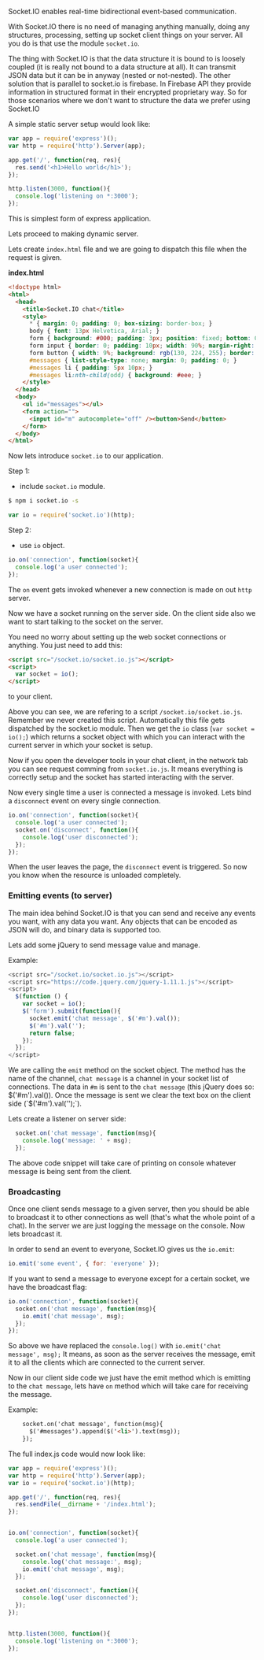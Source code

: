 Socket.IO enables real-time bidirectional event-based communication.

With Socket.IO there is no need of managing anything manually, doing any structures, processing, setting up socket client things on your server. All you do is that use the module `socket.io`.

The thing with Socket.IO is that the data structure it is bound to is loosely coupled (it is really not bound to a data structure at all). It can transmit JSON data but it can be in anyway (nested or not-nested). The other solution that is parallel to socket.io is firebase. In Firebase API they provide information in structured format in their encrypted proprietary way. So for those scenarios where we don't want to structure the data we prefer using Socket.IO

A simple static server setup would look like:

```js
var app = require('express')();
var http = require('http').Server(app);

app.get('/', function(req, res){
  res.send('<h1>Hello world</h1>');
});

http.listen(3000, function(){
  console.log('listening on *:3000');
});
```

This is simplest form of express application.

Lets proceed to making dynamic server.

Lets create `index.html` file and we are going to dispatch this file when the request is given.

**index.html**

```html
<!doctype html>
<html>
  <head>
    <title>Socket.IO chat</title>
    <style>
      * { margin: 0; padding: 0; box-sizing: border-box; }
      body { font: 13px Helvetica, Arial; }
      form { background: #000; padding: 3px; position: fixed; bottom: 0; width: 100%; }
      form input { border: 0; padding: 10px; width: 90%; margin-right: .5%; }
      form button { width: 9%; background: rgb(130, 224, 255); border: none; padding: 10px; }
      #messages { list-style-type: none; margin: 0; padding: 0; }
      #messages li { padding: 5px 10px; }
      #messages li:nth-child(odd) { background: #eee; }
    </style>
  </head>
  <body>
    <ul id="messages"></ul>
    <form action="">
      <input id="m" autocomplete="off" /><button>Send</button>
    </form>
  </body>
</html>
```

Now lets introduce `socket.io` to our application.

Step 1:

- include `socket.io` module.

```sh
$ npm i socket.io -s
```

```js
var io = require('socket.io')(http);
```

Step 2:

- use `io` object.

```js
io.on('connection', function(socket){
  console.log('a user connected');
});
```

The `on` event gets invoked whenever a new connection is made on out `http` server.

Now we have a socket running on the server side. On the client side also we want to start talking to the socket on the server.

You need no worry about setting up the web socket connections or anything. You just need to add this:

```html
<script src="/socket.io/socket.io.js"></script>
<script>
  var socket = io();
</script>
```
to your client.

Above you can see, we are refering to a script `/socket.io/socket.io.js`. Remember we never created this script. Automatically this file gets dispatched by the socket.io module. Then we get the `io` class (`var socket = io();`) which returns a socket object with which you can interact with the current server in which your socket is setup.


Now if you open the developer tools in your chat client, in the network tab you can see request comming from `socket.io.js`. It means everything is correctly setup and the socket has started interacting with the server.


Now every single time a user is connected a message is invoked. Lets bind a `disconnect` event on every single connection.

```js
io.on('connection', function(socket){
  console.log('a user connected');
  socket.on('disconnect', function(){
    console.log('user disconnected');
  });
});
```
When the user leaves the page, the `disconnect` event is triggered. So now you know when the resource is unloaded completely.

### Emitting events (to server)

The main idea behind Socket.IO is that you can send and receive any events you want, with any data you want. Any objects that can be encoded as JSON will do, and binary data is supported too.

Lets add some jQuery to send message value and manage.

Example:

```js
<script src="/socket.io/socket.io.js"></script>
<script src="https://code.jquery.com/jquery-1.11.1.js"></script>
<script>
  $(function () {
    var socket = io();
    $('form').submit(function(){
      socket.emit('chat message', $('#m').val());
      $('#m').val('');
      return false;
    });
  });
</script>
```

We are calling the `emit` method on the socket object. The method has the name of the channel, `chat message` is a channel in your socket list of connections. The data in `#m` is sent to the `chat message` (this jQuery does so: $('#m').val()). Once the message is sent we clear the text box on the client side (`$('#m').val('');`).

Lets create a listener on server side:

```js
  socket.on('chat message', function(msg){
    console.log('message: ' + msg);
  });
```
The above code snippet will take care of printing on console whatever message is being sent from the client.

### Broadcasting

Once one client sends message to a given server, then you should be able to broadcast it to other connections as well (that's what the whole point of a chat). In the server we are just logging the message on the console. Now lets broadcast it.

In order to send an event to everyone, Socket.IO gives us the `io.emit`:

```js
io.emit('some event', { for: 'everyone' });
```

If you want to send a message to everyone except for a certain socket, we have the broadcast flag:

```js
io.on('connection', function(socket){
  socket.on('chat message', function(msg){
    io.emit('chat message', msg);
  });
});
```

So above we have replaced the `console.log()` with `io.emit('chat message', msg);` It means, as soon as the server receives the message, emit it to all the clients which are connected to the current server.

Now in our client side code we just have the emit method which is emitting to the `chat message`, lets have `on` method which will take care for receiving the message.

Example:

```html
    socket.on('chat message', function(msg){
      $('#messages').append($('<li>').text(msg));
    });
```

The full index.js code would now look like:

```js
var app = require('express')();
var http = require('http').Server(app);
var io = require('socket.io')(http);

app.get('/', function(req, res){
  res.sendFile(__dirname + '/index.html');
});


io.on('connection', function(socket){
  console.log('a user connected');

  socket.on('chat message', function(msg){
    console.log('chat message:', msg);
    io.emit('chat message', msg);
  });

  socket.on('disconnect', function(){
    console.log('user disconnected');
  });
});


http.listen(3000, function(){
  console.log('listening on *:3000');
});
```
